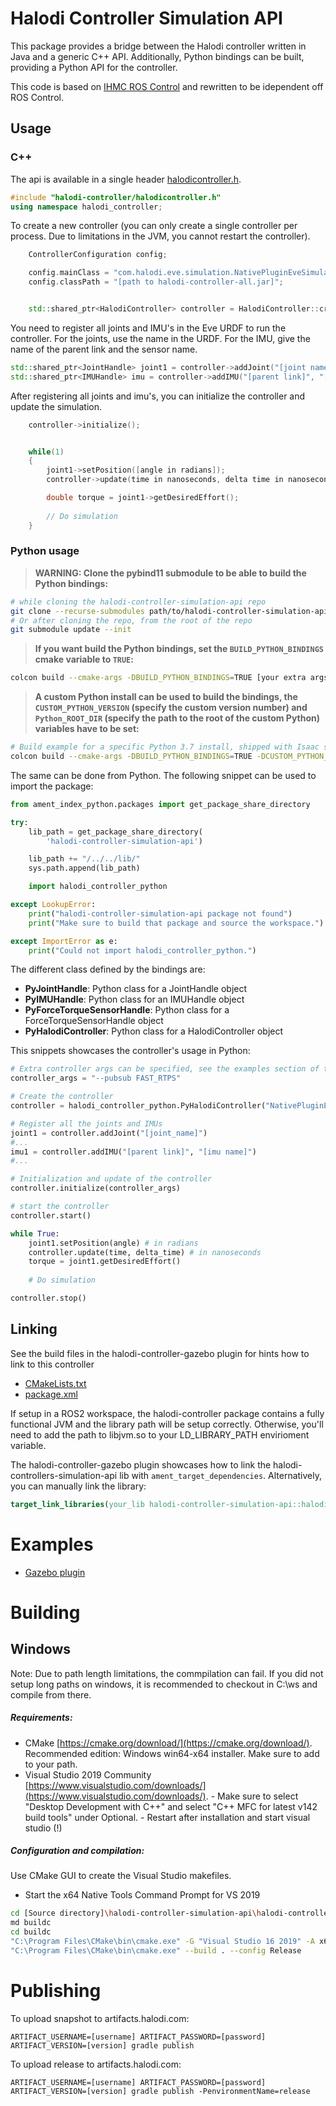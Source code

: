 # Halodi Controller Simulation API

This package provides a bridge between the Halodi controller written in Java and a generic C++ API. Additionally, Python bindings can be built, providing a Python API for the controller.

This code is based on [IHMC ROS Control](https://github.com/ihmcrobotics/ihmc-ros-control) and rewritten to be idependent off ROS Control. 

## Usage

### C++
The api is available in a single header [halodicontroller.h](include/halodi-controller/halodicontroller.h).

```cpp
#include "halodi-controller/halodicontroller.h"
using namespace halodi_controller;
```

To create a new controller (you can only create a single controller per process. Due to limitations in the JVM, you cannot restart the controller).

```cpp
    ControllerConfiguration config;

    config.mainClass = "com.halodi.eve.simulation.NativePluginEveSimulation";
    config.classPath = "[path to halodi-controller-all.jar]";


    std::shared_ptr<HalodiController> controller = HalodiController::create(config);
```

You need to register all joints and IMU's in the Eve URDF to run the controller. For the joints, use the name in the URDF. For the IMU, give the name of the parent link and the sensor name.

```cpp
std::shared_ptr<JointHandle> joint1 = controller->addJoint("[joint name]");
std::shared_ptr<IMUHandle> imu = controller->addIMU("[parent link]", "[imu name]");
```

After registering all joints and imu's, you can initialize the controller and update the simulation.

```cpp
    controller->initialize();


    while(1)
    {
        joint1->setPosition([angle in radians]);
        controller->update(time in nanoseconds, delta time in nanoseconds);

        double torque = joint1->getDesiredEffort();
        
        // Do simulation
    }

```
### Python usage
> __WARNING: Clone the pybind11 submodule to be able to build the Python bindings:__
```sh
# while cloning the halodi-controller-simulation-api repo
git clone --recurse-submodules path/to/halodi-controller-simulation-api.git
# Or after cloning the repo, from the root of the repo
git submodule update --init
```
>__If you want build the Python bindings, set the `BUILD_PYTHON_BINDINGS` cmake variable to `TRUE`:__
```sh
colcon build --cmake-args -DBUILD_PYTHON_BINDINGS=TRUE [your extra args]
```
>__A custom Python install can be used to build the bindings, the `CUSTOM_PYTHON_VERSION` (specify the custom version number) and `Python_ROOT_DIR` (specify the path to the root of the custom Python) variables have to be set:__
```sh
# Build example for a specific Python 3.7 install, shipped with Isaac sim
colcon build --cmake-args -DBUILD_PYTHON_BINDINGS=TRUE -DCUSTOM_PYTHON_VERSION=3.7 -DPython_ROOT_DIR=/home/user/.local/share/ov/pkg/isaac_sim-2021.2.0/kit/python [your extra args]
```
The same can be done from Python. The following snippet can be used to import the package:

```py
from ament_index_python.packages import get_package_share_directory

try:
    lib_path = get_package_share_directory(
        'halodi-controller-simulation-api')

    lib_path += "/../../lib/"
    sys.path.append(lib_path)

    import halodi_controller_python

except LookupError:
    print("halodi-controller-simulation-api package not found")
    print("Make sure to build that package and source the workspace.")

except ImportError as e:
    print("Could not import halodi_controller_python.")

```

The different class defined by the bindings are:
* __PyJointHandle__: Python class for a JointHandle object
* __PyIMUHandle__: Python class for an IMUHandle object
* __PyForceTorqueSensorHandle__: Python class for a ForceTorqueSensorHandle object
* __PyHalodiController__: Python class for a HalodiController object

This snippets showcases the controller's usage in Python:
```py
# Extra controller args can be specified, see the examples section of this README
controller_args = "--pubsub FAST_RTPS"

# Create the controller
controller = halodi_controller_python.PyHalodiController("NativePluginEveSimulation")

# Register all the joints and IMUs
joint1 = controller.addJoint("[joint_name]")
#...
imu1 = controller.addIMU("[parent link]", "[imu name]")
#...

# Initialization and update of the controller
controller.initialize(controller_args)

# start the controller
controller.start()

while True:
    joint1.setPosition(angle) # in radians
    controller.update(time, delta_time) # in nanoseconds
    torque = joint1.getDesiredEffort()
    
    # Do simulation

controller.stop()
```

## Linking

See the build files in the halodi-controller-gazebo plugin for hints how to link to this controller

- [CMakeLists.txt](../halodi-controller-gazebo/CMakeLists.txt)
- [package.xml](../halodi-controller-gazebo/package.xml)


If setup in a ROS2 workspace, the halodi-controller package contains a fully functional JVM and the library path will be setup correctly. Otherwise, you'll need to add the path to libjvm.so to your LD_LIBRARY_PATH envirioment variable.

The halodi-controller-gazebo plugin showcases how to link the halodi-controllers-simulation-api lib with `ament_target_dependencies`. Alternatively, you can manually link the library:
```cmake
target_link_libraries(your_lib halodi-controller-simulation-api::halodi-controller-api)
```

# Examples

- [Gazebo plugin](../halodi-controller-gazebo)


# Building

## Windows


Note: Due to path length limitations, the commpilation can fail. If you did not setup long paths on windows, it is recommended to checkout in C:\ws and compile from there.

##### Requirements:

- CMake [https://cmake.org/download/](https://cmake.org/download/). Recommended edition: Windows win64-x64 installer. Make sure to add to your path.
- Visual Studio 2019 Community [https://www.visualstudio.com/downloads/](https://www.visualstudio.com/downloads/).
        - Make sure to select "Desktop Development with C++" and select "C++ MFC for latest v142 build tools" under Optional.
        - Restart after installation and start visual studio (!)
##### Configuration and compilation:

Use CMake GUI to create the Visual Studio makefiles.
- Start the x64 Native Tools Command Prompt for VS 2019

```bash
cd [Source directory]\halodi-controller-simulation-api\halodi-controller-simulation-api
md buildc
cd buildc
"C:\Program Files\CMake\bin\cmake.exe" -G "Visual Studio 16 2019" -A x64 ..
"C:\Program Files\CMake\bin\cmake.exe" --build . --config Release
```

# Publishing
To upload snapshot to artifacts.halodi.com:
```
ARTIFACT_USERNAME=[username] ARTIFACT_PASSWORD=[password] ARTIFACT_VERSION=[version] gradle publish
```

To upload release to artifacts.halodi.com:
```
ARTIFACT_USERNAME=[username] ARTIFACT_PASSWORD=[password] ARTIFACT_VERSION=[version] gradle publish -PenvironmentName=release
```
